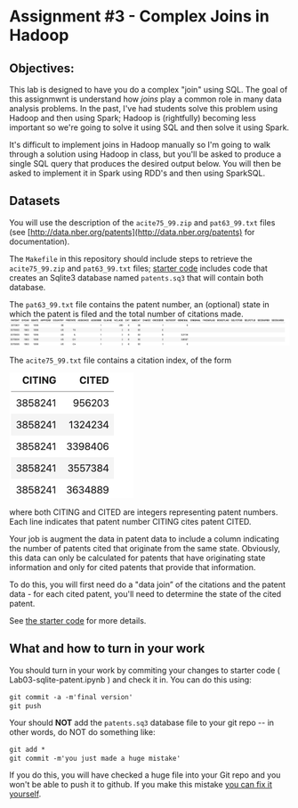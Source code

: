 # Assignment #3 - Complex Joins in Hadoop

## Objectives:

This lab is designed to have you do a complex "join" using SQL. The goal of this assignmwnt is understand how *joins* play a common role in many data analysis problems. In the past, I've had students solve this problem using Hadoop and then using Spark;
Hadoop is (rightfully) becoming less important so we're going to solve it using SQL and then solve it using Spark.

It's difficult to implement joins in Hadoop manually
so I'm going to walk through a solution using Hadoop in class, 
but you'll be asked to produce a single SQL query that produces 
the desired output below. You will then be asked to implement it in Spark using RDD's and then using SparkSQL.

## Datasets

You will use the description of the
`acite75_99.zip` and `pat63_99.txt` files (see
[http://data.nber.org/patents](http://data.nber.org/patents) for documentation).

The `Makefile` in this repository should include steps to retrieve the `acite75_99.zip`
and `pat63_99.txt` files; [starter code](Lab03-sqlite-patent.ipynb) includes
code that creates an Sqlite3 database named `patents.sq3` that will contain both database.

The `pat63_99.txt` file contains the patent number, an (optional)
state in which the patent is filed and the total number of citations
made.
![patents-example](patents-example.png)


The `acite75_99.txt` file contains a citation index, of the form

![citations-example](citations-example.png)

where both CITING and CITED are integers representing patent numbers. Each line
indicates that patent number CITING cites patent CITED.



Your job is augment the data in
patent data to include a column indicating the number of patents
  cited that originate from the same state. Obviously, this data can
  only be calculated for patents that have originating state information
  and only for cited patents that provide that information.

To do this, you will first need do a "data join” of the citations and the patent data - for each cited patent, you'll need to determine the state of the cited patent.

See [the starter code](Lab03-sqlite-patent.ipynb) for more details.

## What and how to turn in your work

You should turn in your work by commiting your changes to starter code ( Lab03-sqlite-patent.ipynb ) and check it in. You can do this using:
```
git commit -a -m'final version'
git push
```

Your should **NOT** add the `patents.sq3` database file to your git repo -- in other words,
do NOT do something like:
```
git add *
git commit -m'you just made a huge mistake'
```
If you do this, you will have checked a huge file into your Git repo and you won't be able
to push it to github. If you make this mistake [you can fix it yourself](https://medium.com/analytics-vidhya/tutorial-removing-large-files-from-git-78dbf4cf83a).